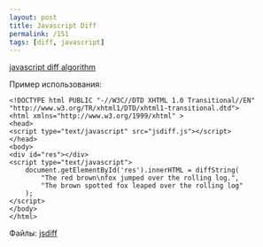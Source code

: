 ```yaml
---
layout: post
title: Javascript Diff
permalink: /151
tags: [diff, javascript]
---
```


[javascript diff algorithm](http://ejohn.org/projects/javascript-diff-algorithm/)

Пример использования:

    <!DOCTYPE html PUBLIC "-//W3C//DTD XHTML 1.0 Transitional//EN" "http://www.w3.org/TR/xhtml1/DTD/xhtml1-transitional.dtd">
    <html xmlns="http://www.w3.org/1999/xhtml" >
    <head>
    <script type="text/javascript" src="jsdiff.js"></script>
    </head>
    <body>
    <div id="res"></div>
    <script type="text/javascript">
        document.getElementById('res').innerHTML = diffString(
            "The red brown\nfox jumped over the rolling log.",
            "The brown spotted fox leaped over the rolling log"
        );
    </script>
    </body>
    </html>

Файлы: [jsdiff](http://mac-blog.org.ua/wp-content/uploads/jsdiff.zip)
